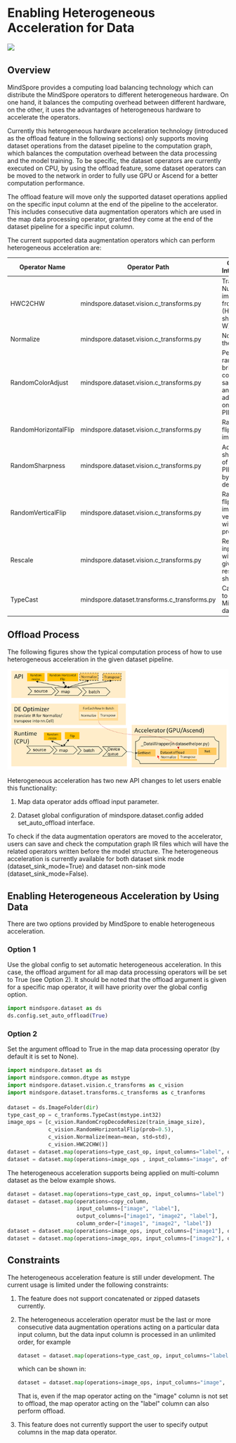 # Enabling Heterogeneous Acceleration for Data

<a href="https://gitee.com/mindspore/docs/blob/master/docs/mindspore/source_en/design/dataset_offload.md" target="_blank"><img src="https://mindspore-website.obs.cn-north-4.myhuaweicloud.com/website-images/master/resource/_static/logo_source_en.png"></a>

## Overview

MindSpore provides a computing load balancing technology which can distribute the MindSpore operators to different heterogeneous hardware. On one hand, it balances the computing overhead between different hardware, on the other, it uses the advantages of heterogeneous hardware to accelerate the operators.

Currently this heterogeneous hardware acceleration technology (introduced as the offload feature in the following sections) only supports moving dataset operations from the dataset pipeline to the computation graph, which balances the computation overhead between the data processing and the model training. To be specific, the dataset operators are currently executed on CPU, by using the offload feature, some dataset operators can be moved to the network in order to fully use GPU or Ascend for a better computation performance.

The offload feature will move only the supported dataset operations applied on the specific input column at the end of the pipeline to the accelerator. This includes consecutive data augmentation operators which are used in the map data processing operator, granted they come at the end of the dataset pipeline for a specific input column.

The current supported data augmentation operators which can perform heterogeneous acceleration are:

| Operator Name        | Operator Path                                | Operator Introduction                                        |
| -------------------- | -------------------------------------------- | ------------------------------------------------------------ |
| HWC2CHW              | mindspore.dataset.vision.c_transforms.py     | Transpose a Numpy image array from shape (H, W, C) to shape (C, H, W) |
| Normalize            | mindspore.dataset.vision.c_transforms.py     | Normalize the image                                          |
| RandomColorAdjust    | mindspore.dataset.vision.c_transforms.py     | Perform a random brightness, contrast, saturation, and hue adjustment on the input PIL image |
| RandomHorizontalFlip | mindspore.dataset.vision.c_transforms.py     | Randomly flip the input image                                |
| RandomSharpness      | mindspore.dataset.vision.c_transforms.py     | Adjust the sharpness of the input PIL Image by a random degree |
| RandomVerticalFlip   | mindspore.dataset.vision.c_transforms.py     | Randomly flip the input image vertically with a given probability |
| Rescale              | mindspore.dataset.vision.c_transforms.py     | Rescale the input image with the given rescale and shift     |
| TypeCast             | mindspore.dataset.transforms.c_transforms.py | Cast tensor to a given MindSpore data type                   |

## Offload Process

The following figures show the typical computation process of how to use heterogeneous acceleration in the given dataset pipeline.

![offload](images/offload_process.PNG)

Heterogeneous acceleration has two new API changes to let users enable this functionality:

1. Map data operator adds offload input parameter.

2. Dataset global configuration of mindspore.dataset.config added set_auto_offload interface.

To check if the data augmentation operators are moved to the accelerator, users can save and check the computation graph IR files which will have the related operators written before the model structure. The heterogeneous acceleration is currently available for both dataset sink mode (dataset_sink_mode=True) and dataset non-sink mode (dataset_sink_mode=False).

## Enabling Heterogeneous Acceleration by Using Data

There are two options provided by MindSpore to enable heterogeneous acceleration.  

### Option 1

Use the global config to set automatic heterogeneous acceleration. In this case, the offload argument for all map data processing operators will be set to True (see Option 2). It should be noted that the offload argument is given for a specific map operator, it will have priority over the global config option.

```python
import mindspore.dataset as ds
ds.config.set_auto_offload(True)
```

### Option 2

Set the argument offload to True in the map data processing operator (by default it is set to None).  

```python
import mindspore.dataset as ds
import mindspore.common.dtype as mstype
import mindspore.dataset.vision.c_transforms as c_vision
import mindspore.dataset.transforms.c_transforms as c_tranforms

dataset = ds.ImageFolder(dir)
type_cast_op = c_tranforms.TypeCast(mstype.int32)
image_ops = [c_vision.RandomCropDecodeResize(train_image_size),
             c_vision.RandomHorizontalFlip(prob=0.5),
             c_vision.Normalize(mean=mean, std=std),
             c_vision.HWC2CHW()]
dataset = dataset.map(operations=type_cast_op, input_columns="label", offload=True)
dataset = dataset.map(operations=image_ops , input_columns="image", offload=True)
```

The heterogeneous acceleration supports being applied on multi-column dataset as the below example shows.

```python
dataset = dataset.map(operations=type_cast_op, input_columns="label")
dataset = dataset.map(operations=copy_column,
                      input_columns=["image", "label"],
                      output_columns=["image1", "image2", "label"],
                      column_order=["image1", "image2", "label"])
dataset = dataset.map(operations=image_ops, input_columns=["image1"], offload=True)
dataset = dataset.map(operations=image_ops, input_columns=["image2"], offload=True)
```

## Constraints

The heterogeneous acceleration feature is still under development. The current usage is limited under the following constraints:

1. The feature does not support concatenated or zipped datasets currently.  

2. The heterogeneous acceleration operator must be the last or more consecutive data augmentation operations acting on a particular data input column, but the data input column is processed in an unlimited order, for example

    ```python
    dataset = dataset.map(operations=type_cast_op, input_columns="label", offload=True)
    ```

    which can be shown in:

    ```python
    dataset = dataset.map(operations=image_ops, input_columns="image", offload=False)
    ```

    That is, even if the map operator acting on the "image" column is not set to offload, the map operator acting on the "label" column can also perform offload.

3. This feature does not currently support the user to specify output columns in the map data operator.
